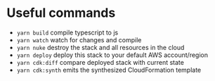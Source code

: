 # Useful commands

- `yarn build` compile typescript to js
- `yarn watch` watch for changes and compile
- `yarn nuke` destroy the stack and all resources in the cloud
- `yarn deploy` deploy this stack to your default AWS account/region
- `yarn cdk:diff` compare deployed stack with current state
- `yarn cdk:synth` emits the synthesized CloudFormation template
